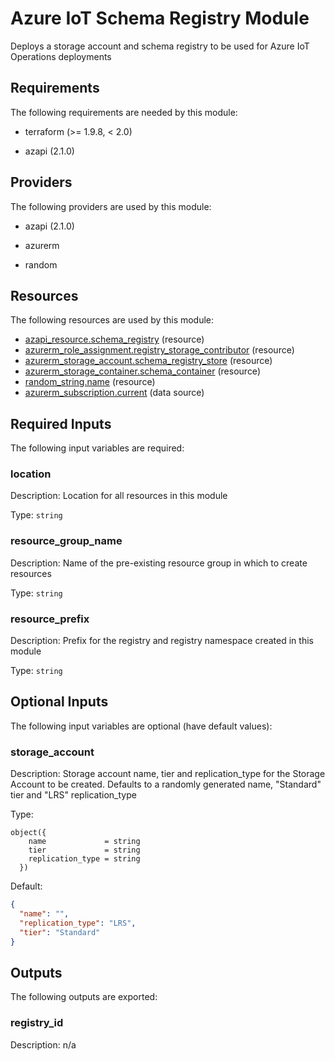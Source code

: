 <!-- BEGIN_TF_DOCS -->
# Azure IoT Schema Registry Module

Deploys a storage account and schema registry to be used for Azure IoT Operations deployments

## Requirements

The following requirements are needed by this module:

- terraform (>= 1.9.8, < 2.0)

- azapi (2.1.0)

## Providers

The following providers are used by this module:

- azapi (2.1.0)

- azurerm

- random

## Resources

The following resources are used by this module:

- [azapi_resource.schema_registry](https://registry.terraform.io/providers/Azure/azapi/2.1.0/docs/resources/resource) (resource)
- [azurerm_role_assignment.registry_storage_contributor](https://registry.terraform.io/providers/hashicorp/azurerm/latest/docs/resources/role_assignment) (resource)
- [azurerm_storage_account.schema_registry_store](https://registry.terraform.io/providers/hashicorp/azurerm/latest/docs/resources/storage_account) (resource)
- [azurerm_storage_container.schema_container](https://registry.terraform.io/providers/hashicorp/azurerm/latest/docs/resources/storage_container) (resource)
- [random_string.name](https://registry.terraform.io/providers/hashicorp/random/latest/docs/resources/string) (resource)
- [azurerm_subscription.current](https://registry.terraform.io/providers/hashicorp/azurerm/latest/docs/data-sources/subscription) (data source)

## Required Inputs

The following input variables are required:

### location

Description: Location for all resources in this module

Type: `string`

### resource\_group\_name

Description: Name of the pre-existing resource group in which to create resources

Type: `string`

### resource\_prefix

Description: Prefix for the registry and registry namespace created in this module

Type: `string`

## Optional Inputs

The following input variables are optional (have default values):

### storage\_account

Description: Storage account name, tier and replication\_type for the Storage Account to be created. Defaults to a randomly generated name, "Standard" tier and "LRS" replication\_type

Type:

```hcl
object({
    name             = string
    tier             = string
    replication_type = string
  })
```

Default:

```json
{
  "name": "",
  "replication_type": "LRS",
  "tier": "Standard"
}
```

## Outputs

The following outputs are exported:

### registry\_id

Description: n/a
<!-- END_TF_DOCS -->